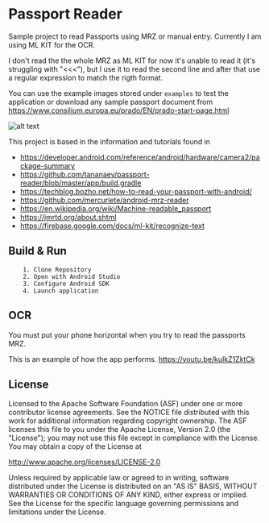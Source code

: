 # Passport Reader

Sample project to read Passports using MRZ or manual entry. Currently I am using ML KIT for the OCR.

I don't read the the whole MRZ as ML KIT for now it's unable to read it (it's struggling with "<<<"), but I use it to read the second line and after that use a regular expression to match the rigth format.

You can use the example images stored under `examples` to test the application or download any sample passport document from https://www.consilium.europa.eu/prado/EN/prado-start-page.html

![alt text](https://github.com/jllarraz/AndroidPassportReader/blob/master/examples/passport_ireland.jpg)


This project is based in the information and tutorials found in

- https://developer.android.com/reference/android/hardware/camera2/package-summary
- https://github.com/tananaev/passport-reader/blob/master/app/build.gradle
- https://techblog.bozho.net/how-to-read-your-passport-with-android/
- https://github.com/mercuriete/android-mrz-reader
- https://en.wikipedia.org/wiki/Machine-readable_passport
- https://jmrtd.org/about.shtml
- https://firebase.google.com/docs/ml-kit/recognize-text


## Build & Run

```
    1. Clone Repository
    2. Open with Android Studio
    3. Configure Android SDK
    4. Launch application
```

## OCR

You must put your phone horizontal when you try to read the passports MRZ.

This is an example of how the app performs.
https://youtu.be/kuIkZ1ZktCk

## License

Licensed to the Apache Software Foundation (ASF) under one or more contributor license agreements. See the NOTICE file distributed with this work for additional information regarding copyright ownership. The ASF licenses this file to you under the Apache License, Version 2.0 (the "License"); you may not use this file except in compliance with the License. You may obtain a copy of the License at

http://www.apache.org/licenses/LICENSE-2.0

Unless required by applicable law or agreed to in writing, software distributed under the License is distributed on an "AS IS" BASIS, WITHOUT WARRANTIES OR CONDITIONS OF ANY KIND, either express or implied. See the License for the specific language governing permissions and limitations under the License.

